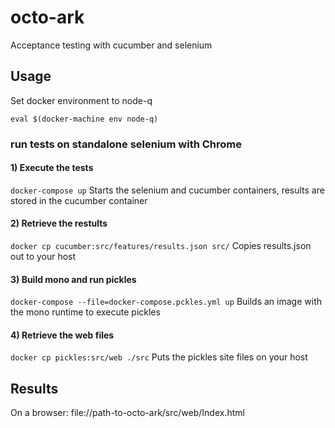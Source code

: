 # octo-ark
Acceptance testing with cucumber and selenium 

## Usage

Set docker environment to node-q

`eval $(docker-machine env node-q)`

### run tests on standalone selenium with Chrome

#### 1) Execute the tests

`docker-compose up` Starts the selenium and cucumber containers, results are stored in the cucumber container

#### 2) Retrieve the restults

`docker cp cucumber:src/features/results.json src/` Copies results.json out to your host

#### 3) Build mono and run pickles

`docker-compose --file=docker-compose.pckles.yml up` Builds an image with the mono runtime to execute pickles

#### 4) Retrieve the web files

`docker cp pickles:src/web ./src` Puts the pickles site files on your host

## Results

On a browser: file://path-to-octo-ark/src/web/Index.html
